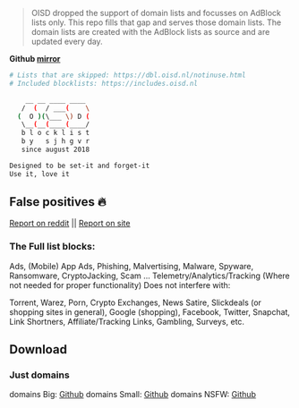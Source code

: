 > OISD dropped the support of domain lists and focusses on AdBlock lists only.
> This repo fills that gap and serves those domain lists.
> The domain lists are created with the AdBlock lists as source and are updated every day.

**Github [mirror](https://github.com/funxiun/oisd)**

```bash
# Lists that are skipped: https://dbl.oisd.nl/notinuse.html
# Included blocklists: https://includes.oisd.nl

    __ __ ____ ____ 
   /  (  / ___(    \
  (  O )(\___ \) D (
   \__(__(____(____/
   b l o c k l i s t
   b y   s j h g v r
   since august 2018

Designed to be set-it and forget-it
Use it, love it

```

## False positives 🔥

[Report on reddit](https://www.reddit.com/r/oisd_blocklist/) || [Report on site](https://oisd.nl/reportfalsepositive)

### The Full list blocks:

Ads, (Mobile) App Ads, Phishing, Malvertising, Malware, Spyware, Ransomware, CryptoJacking, Scam ... Telemetry/Analytics/Tracking (Where not needed for proper functionality)
Does not interfere with:

Torrent, Warez, Porn, Crypto Exchanges, News Satire, Slickdeals (or shopping sites in general), Google (shopping), Facebook, Twitter, Snapchat, Link Shortners, Affiliate/Tracking Links, Gambling, Surveys, etc.

## Download

### Just domains

domains Big: [Github](https://github.com/funxiun/oisd/raw/main/big_oisd.txt) 
domains Small: [Github](https://github.com/funxiun/oisd/raw/main/small_oisd.txt) 
domains NSFW: [Github](https://github.com/funxiun/oisd/raw/main/nsfw_oisd.txt) 

